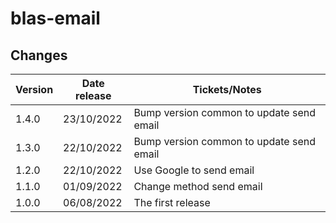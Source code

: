 # blas-email

## Changes

| Version | Date release | Tickets/Notes                            |
|---------|--------------|------------------------------------------|
| 1.4.0   | 23/10/2022   | Bump version common to update send email |
| 1.3.0   | 22/10/2022   | Bump version common to update send email |
| 1.2.0   | 22/10/2022   | Use Google to send email                 |
| 1.1.0   | 01/09/2022   | Change method send email                 |
| 1.0.0   | 06/08/2022   | The first release                        |
